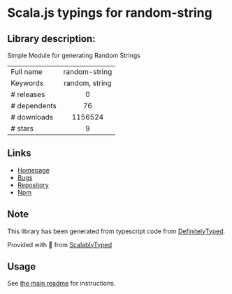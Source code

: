 
# Scala.js typings for random-string


## Library description:
Simple Module for generating Random Strings

|                    |                 |
| ------------------ | :-------------: |
| Full name          | random-string |
| Keywords           | random, string |
| # releases         | 0 |
| # dependents       | 76 |
| # downloads        | 1156524 |
| # stars            | 9 |

## Links
- [Homepage](https://github.com/valiton/node-random-string)
- [Bugs](https://github.com/valiton/node-random-string/issues)
- [Repository](https://github.com/valiton/node-random-string)
- [Npm](https://www.npmjs.com/package/random-string)
    


## Note
This library has been generated from typescript code from [DefinitelyTyped](https://definitelytyped.org).

Provided with :purple_heart: from [ScalablyTyped](https://github.com/oyvindberg/ScalablyTyped)

## Usage
See [the main readme](../../readme.md) for instructions.


